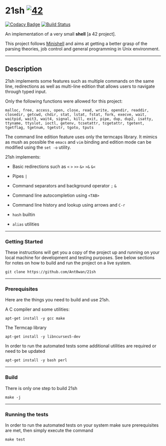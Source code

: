# 21sh [![42](https://i.imgur.com/9NXfcit.jpg)](i.imgur.com/9NXfcit.jpg)
[![Codacy Badge](https://api.codacy.com/project/badge/Grade/d9485b7923204fa3b69323aee56e4506)](https://www.codacy.com/manual/antoinepaulbarthelemy/42sh?utm_source=github.com&amp;utm_medium=referral&amp;utm_content=Ant0wan/42sh&amp;utm_campaign=Badge_Grade) [![Build Status](https://travis-ci.org/Ant0wan/21sh.svg?branch=master)](https://travis-ci.org/Ant0wan/21sh)

An implementation of a very small **shell** [a 42 project].

This project follows [Minishell](https://github.com/Ant0wan/Minishell) and aims at getting a better grasp of the parsing theories, job control and general programming in Unix environment.

---

## Description

21sh implements some features such as multiple commands on the same line, redirections as well as multi-line edition that allows users to navigate through typed input.

Only the following functions were allowed for this project:
```
malloc, free, access, open, close, read, write, opendir, readdir, closedir, getcwd, chdir, stat, lstat, fstat, fork, execve, wait, waitpid, wait3, wait4, signal, kill, exit, pipe, dup, dup2, isatty, ttyname, ttyslot, ioctl, getenv, tcsetattr, tcgetattr, tgetent, tgetflag, tgetnum, tgetstr, tgoto, tputs
```

The command line edition feature uses only the termcaps library. It mimics as mush as possible the `emacs` and `vim` binding and edition mode can be modified using the `set -o` utility.

21sh implements:

- Basic redirections such as `<` `>` `>>` `&>` `>&` `&<`

- Pipes `|`

- Command separators and background operator `;` `&`

- Command line autocompletion using `<TAB>`

- Command line history and lookup using arrows and `C-r`

- `hash` builtin

- `alias` utilities

---

### Getting Started

These instructions will get you a copy of the project up and running on your local machine for development and testing purposes. See below sections for notes on how to build and run the project on a live system.

```shell=
git clone https://github.com/Ant0wan/21sh
```

---

### Prerequisites

Here are the things you need to build and use 21sh.

A C compiler and some utilities:
```shell=
apt-get install -y gcc make
```

The Termcap library
```shell=
apt-get install -y libncurses5-dev
```

In order to run the automated tests some additional utilities are required or need to be updated
```shell=
apt-get install -y bash perl
```

---

### Build

There is only one step to build 21sh

```shell=
make -j
```

---

### Running the tests

In order to run the automated tests on your system make sure prerequisites are met, then simply execute the command
```shell=
make test
```

